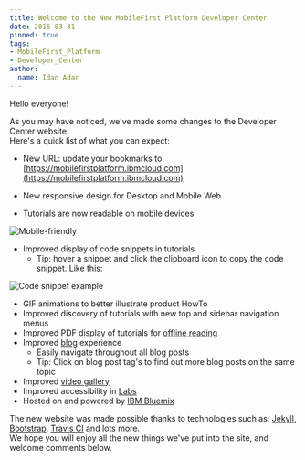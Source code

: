 ```yaml
---
title: Welcome to the New MobileFirst Platform Developer Center
date: 2016-03-31
pinned: true
tags:
- MobileFirst_Platform
- Developer_Center
author:
  name: Idan Adar
---
```


Hello everyone!

As you may have noticed, we've made some changes to the Developer Center website.  
Here's a quick list of what you can expect:

* New URL: update your bookmarks to [https://mobilefirstplatform.ibmcloud.com](https://mobilefirstplatform.ibmcloud.com)

* New responsive design for Desktop and Mobile Web
* Tutorials are now readable on mobile devices

![Mobile-friendly]({{site.baseurl}}/assets/blog/2016-03-31-welcome-to-the-new-developer-center/mobile-friendly.gif)

* Improved display of code snippets in tutorials
    * Tip: hover a snippet and click the clipboard icon to copy the code snippet. Like this:

![Code snippet example]({{site.baseurl}}/assets/blog/2016-03-31-welcome-to-the-new-developer-center/code-snippets.png)

* GIF animations to better illustrate product HowTo
* Improved discovery of tutorials with new top and sidebar navigation menus
* Improved PDF display of tutorials for [offline reading]({{site.baseurl}}/downloads/)
* Improved [blog]({{site.baseurl}}/blog/) experience
    * Easily navigate throughout all blog posts
    * Tip: Click on blog post tag's to find out more blog posts on the same topic
* Improved [video gallery]({{site.baseurl}}/video-gallery/)
* Improved accessibility in [Labs]({{site.baseurl}}/labs/)
* Hosted on and powered by [IBM Bluemix](https://bluemix.net)

The new website was made possible thanks to technologies such as: [Jekyll](http://jekyllrb.com/), [Bootstrap](getbootstrap.com), [Travis CI](https://travis-ci.org/) and lots more.  
We hope you will enjoy all the new things we've put into the site, and welcome comments below.
